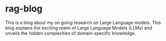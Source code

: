 # rag-blog
This is a blog about my on going research on Large Language models. This blog explains the exciting realm of Large Language Models (LLMs) and unveils the hidden complexities of domain-specific knowledge.
